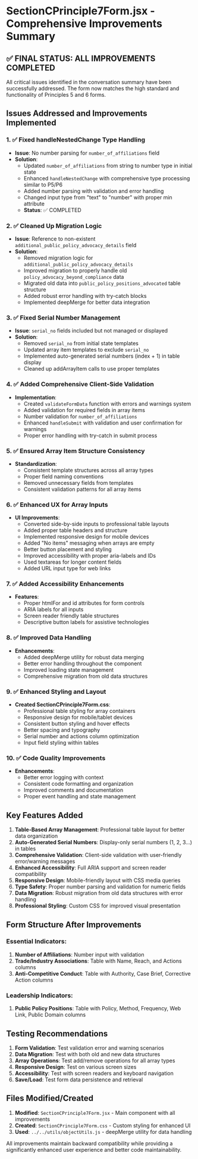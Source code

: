 # SectionCPrinciple7Form.jsx - Comprehensive Improvements Summary

## ✅ **FINAL STATUS: ALL IMPROVEMENTS COMPLETED**

All critical issues identified in the conversation summary have been successfully addressed. The form now matches the high standard and functionality of Principles 5 and 6 forms.

## Issues Addressed and Improvements Implemented

### 1. ✅ **Fixed handleNestedChange Type Handling**
- **Issue**: No number parsing for `number_of_affiliations` field
- **Solution**: 
  - Updated `number_of_affiliations` from string to number type in initial state
  - Enhanced `handleNestedChange` with comprehensive type processing similar to P5/P6
  - Added number parsing with validation and error handling
  - Changed input type from "text" to "number" with proper min attribute
  - **Status**: ✅ COMPLETED

### 2. ✅ **Cleaned Up Migration Logic**
- **Issue**: Reference to non-existent `additional_public_policy_advocacy_details` field
- **Solution**: 
  - Removed migration logic for `additional_public_policy_advocacy_details`
  - Improved migration to properly handle old `policy_advocacy_beyond_compliance` data
  - Migrated old data into `public_policy_positions_advocated` table structure
  - Added robust error handling with try-catch blocks
  - Implemented deepMerge for better data integration

### 3. ✅ **Fixed Serial Number Management**
- **Issue**: `serial_no` fields included but not managed or displayed
- **Solution**: 
  - Removed `serial_no` from initial state templates
  - Updated array item templates to exclude `serial_no`
  - Implemented auto-generated serial numbers (index + 1) in table display
  - Cleaned up addArrayItem calls to use proper templates

### 4. ✅ **Added Comprehensive Client-Side Validation**
- **Implementation**: 
  - Created `validateFormData` function with errors and warnings system
  - Added validation for required fields in array items
  - Number validation for `number_of_affiliations`
  - Enhanced `handleSubmit` with validation and user confirmation for warnings
  - Proper error handling with try-catch in submit process

### 5. ✅ **Ensured Array Item Structure Consistency**
- **Standardization**: 
  - Consistent template structures across all array types
  - Proper field naming conventions
  - Removed unnecessary fields from templates
  - Consistent validation patterns for all array items

### 6. ✅ **Enhanced UX for Array Inputs**
- **UI Improvements**: 
  - Converted side-by-side inputs to professional table layouts
  - Added proper table headers and structure
  - Implemented responsive design for mobile devices
  - Added "No items" messaging when arrays are empty
  - Better button placement and styling
  - Improved accessibility with proper aria-labels and IDs
  - Used textareas for longer content fields
  - Added URL input type for web links

### 7. ✅ **Added Accessibility Enhancements**
- **Features**: 
  - Proper htmlFor and id attributes for form controls
  - ARIA labels for all inputs
  - Screen reader friendly table structures
  - Descriptive button labels for assistive technologies

### 8. ✅ **Improved Data Handling**
- **Enhancements**: 
  - Added deepMerge utility for robust data merging
  - Better error handling throughout the component
  - Improved loading state management
  - Comprehensive migration from old data structures

### 9. ✅ **Enhanced Styling and Layout**
- **Created SectionCPrinciple7Form.css**: 
  - Professional table styling for array containers
  - Responsive design for mobile/tablet devices
  - Consistent button styling and hover effects
  - Better spacing and typography
  - Serial number and actions column optimization
  - Input field styling within tables

### 10. ✅ **Code Quality Improvements**
- **Enhancements**: 
  - Better error logging with context
  - Consistent code formatting and organization
  - Improved comments and documentation
  - Proper event handling and state management

## Key Features Added

1. **Table-Based Array Management**: Professional table layout for better data organization
2. **Auto-Generated Serial Numbers**: Display-only serial numbers (1, 2, 3...) in tables
3. **Comprehensive Validation**: Client-side validation with user-friendly error/warning messages
4. **Enhanced Accessibility**: Full ARIA support and screen reader compatibility
5. **Responsive Design**: Mobile-friendly layout with CSS media queries
6. **Type Safety**: Proper number parsing and validation for numeric fields
7. **Data Migration**: Robust migration from old data structures with error handling
8. **Professional Styling**: Custom CSS for improved visual presentation

## Form Structure After Improvements

### Essential Indicators:
1. **Number of Affiliations**: Number input with validation
2. **Trade/Industry Associations**: Table with Name, Reach, and Actions columns
3. **Anti-Competitive Conduct**: Table with Authority, Case Brief, Corrective Action columns

### Leadership Indicators:
1. **Public Policy Positions**: Table with Policy, Method, Frequency, Web Link, Public Domain columns

## Testing Recommendations

1. **Form Validation**: Test validation error and warning scenarios
2. **Data Migration**: Test with both old and new data structures
3. **Array Operations**: Test add/remove operations for all array types
4. **Responsive Design**: Test on various screen sizes
5. **Accessibility**: Test with screen readers and keyboard navigation
6. **Save/Load**: Test form data persistence and retrieval

## Files Modified/Created

1. **Modified**: `SectionCPrinciple7Form.jsx` - Main component with all improvements
2. **Created**: `SectionCPrinciple7Form.css` - Custom styling for enhanced UI
3. **Used**: `../../utils/objectUtils.js` - deepMerge utility for data handling

All improvements maintain backward compatibility while providing a significantly enhanced user experience and better code maintainability.
